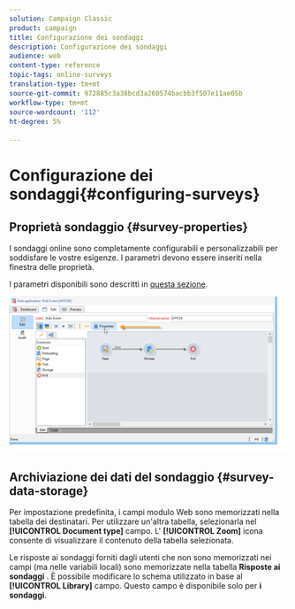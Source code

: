 ```yaml
---
solution: Campaign Classic
product: campaign
title: Configurazione dei sondaggi
description: Configurazione dei sondaggi
audience: web
content-type: reference
topic-tags: online-surveys
translation-type: tm+mt
source-git-commit: 972885c3a38bcd3a260574bacbb3f507e11ae05b
workflow-type: tm+mt
source-wordcount: '112'
ht-degree: 5%

---
```



# Configurazione dei sondaggi{#configuring-surveys}

## Proprietà sondaggio {#survey-properties}

I sondaggi online sono completamente configurabili e personalizzabili per soddisfare le vostre esigenze. I parametri devono essere inseriti nella finestra delle proprietà.

I parametri disponibili sono descritti in [questa sezione](../../web/using/defining-web-forms-properties.md).

![](assets/s_ncs_admin_survey_properties_general.png)

## Archiviazione dei dati del sondaggio {#survey-data-storage}

Per impostazione predefinita, i campi modulo Web sono memorizzati nella tabella dei destinatari. Per utilizzare un&#39;altra tabella, selezionarla nel **[!UICONTROL Document type]** campo. L&#39; **[!UICONTROL Zoom]** icona consente di visualizzare il contenuto della tabella selezionata.

Le risposte ai sondaggi forniti dagli utenti che non sono memorizzati nei campi (ma nelle variabili locali) sono memorizzate nella tabella **Risposte ai sondaggi** . È possibile modificare lo schema utilizzato in base al **[!UICONTROL Library]** campo. Questo campo è disponibile solo per **i sondaggi**.
